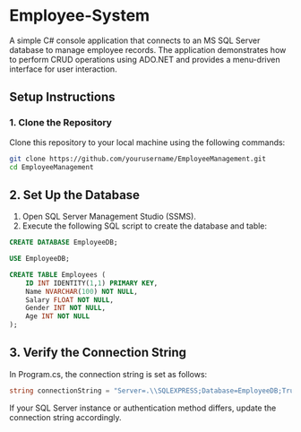 # Employee-System

A simple C# console application that connects to an MS SQL Server database to manage employee records. The application demonstrates how to perform CRUD operations using ADO.NET and provides a menu-driven interface for user interaction.

## Setup Instructions

### 1. Clone the Repository

Clone this repository to your local machine using the following commands:

```bash
git clone https://github.com/yourusername/EmployeeManagement.git
cd EmployeeManagement
```

## 2. Set Up the Database
1. Open SQL Server Management Studio (SSMS).
 2. Execute the following SQL script to create the database and table:
```SQL
CREATE DATABASE EmployeeDB;

USE EmployeeDB;

CREATE TABLE Employees (
    ID INT IDENTITY(1,1) PRIMARY KEY,
    Name NVARCHAR(100) NOT NULL,
    Salary FLOAT NOT NULL,
    Gender INT NOT NULL,  
    Age INT NOT NULL
);
```
## 3. Verify the Connection String
In Program.cs, the connection string is set as follows:
```csharp
string connectionString = "Server=.\\SQLEXPRESS;Database=EmployeeDB;Trusted_Connection=True;";
```
If your SQL Server instance or authentication method differs, update the connection string accordingly.